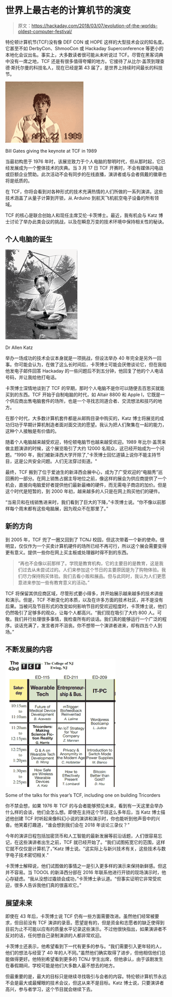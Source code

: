 # 世界上最古老的计算机节的演变

> 原文：<https://hackaday.com/2018/03/07/evolution-of-the-worlds-oldest-computer-festival/>

特伦顿计算机节(TCF)没有像 DEF CON 或 HOPE 这样的大型技术会议的知名度。它甚至不如 DerbyCon、ShmooCon 或 Hackaday Superconference 等更小的本地化会议出名。事实上，大多数读者很可能从未听说过 TCF。尽管在黑客词典中没有一席之地，TCF 还是有很多值得夸耀的地方。它接待了从比尔·盖茨到理查德·斯托尔曼的科技名人，现在已经是第 43 届了，是世界上持续时间最长的科技节。

[![](img/56d33e5eed9194092ef0694927b669a2.png)](https://hackaday.com/wp-content/uploads/2018/03/tcf1_gates.jpg)

Bill Gates giving the keynote at TCF in 1989

当最初构思于 1976 年时，该展览致力于个人电脑的黎明时代，但从那时起，它已经发展成为一个整体技术的庆典。当 3 月 17 日 TCF 开赛时，不会有媒体闪电战或巨额企业赞助。此次活动不会有同步的在线直播，演讲者或与会者佩戴的徽章也将是纸质的。

在 TCF，你将会看到对各种形式的技术充满热情的人们所做的一系列演讲。这些技术涵盖了从量子计算到开锁，从 Arduino 到航天飞机航空电子设备的所有领域。

TCF 的核心是联合创始人和现任主席艾伦·卡茨博士。最近，我有机会与 Katz 博士讨论了举办此类会议的挑战，以及在瞬息万变的技术环境中保持相关性的秘诀。

## 个人电脑的诞生

[![](img/da205461b0fac450176d1d04e7cfdb6a.png)](https://hackaday.com/wp-content/uploads/2018/03/tcf1_katz.jpg)

Dr Allen Katz

举办一场成功的技术会议本身就是一项挑战，但设法举办 40 年完全是另外一回事。你可能会认为，在做了这么长时间后，卡茨博士可能会厌倦谈论它，但在我给他发电子邮件回答 Hackaday 的一些问题后不到五分钟，他回复了他的个人电话号码，并让我给他打电话。

卡茨博士深情地谈到了 TCF 的早期，那时个人电脑不是你可以随便去百思买就能买到的东西。TCF 开始于自制电脑的时代，如 Altair 8800 和 Apple I，它既是一个供应商出售电脑套件的场所，也是一个寻找志同道合者、交流想法和技巧的地方。

在那个时代，大多数计算机套件都是从邮购目录中购买的，Katz 博士将展览的成功归功于早期计算机制造者面对面交流的愿望。我认为把人们聚集在一起的能力，这种个人接触是有价值的。

随着个人电脑越来越受欢迎，特伦顿电脑节也越来越受欢迎。1989 年比尔·盖茨来做主题演讲的时候，这个展览吸引了大约 12000 名观众，这已经开始成为一个问题。“1990 年，我们被新泽西大学开除了,”卡茨博士回忆道镇上说你不能主持节目，这是公共安全问题。人们无法穿过街道。"

最终，TCF 搬到了位于爱迪生的新泽西会展中心，成为了广受欢迎的“电脑秀”巡回赛的一部分。在网上销售占据主导地位之前，像这样的展会为供应商提供了一个机会，直接向电脑爱好者提供他们最新最棒的硬件，而无需电子商店的加价。但是这个时代是短暂的，到 2000 年初，越来越多的人只是在网上购买他们的硬件。

“当易贝和在线销售进来时，我们看到了巨大的下降，”卡茨博士说。“你不像以前那样每个周末都有这些电脑展，因为观众不在那里了。”

## 新的方向

到 2005 年，TCF 兜了一圈又回到了 TCNJ 校园，但这次带着一个新的使命。很明显，仅仅作为一个买卖计算机硬件的场所已经不再可行，所以这个展会需要变得更有意义。提供一些你在网上买主板或处理器时得不到的东西。

> “再也不会像以前那样了。学院是教育机构，它的主要目的是教育，这是我们过去从未尝试过的。人们来参加这个节日的主要原因是为了购物体验。我们尽力保持购买体验。我们去看小贩和展品。但与此同时，我认为人们更愿意进来参加一些有教育意义的活动。”

TCF 将保留其供应商区域，尽管形式要小得多，并开始展示越来越多的技术讲座和演示。但是，TCF 不断变化的本质，以及在许多方面的技术社区，并不是没有后果。当被问及节目形式的改变如何影响节目的受欢迎程度时，卡茨博士说，他们仍然吸引了足够多的观众，让每个人都高兴。“我们现在吸引了大约 800 人。可敬。我们并行处理很多事情，我检查所有的谈话。我们真的能够运行一个广泛的程序。谈话充满了，发言者并不沮丧。你不想带一个演讲者进来，却有四五个人到场。”

## 不断发展的内容

[![](img/eeef3f598f836d3f2cc2342cba78697b.png)](https://hackaday.com/wp-content/uploads/2018/03/tcf1_talks1.png)

Some of the talks for this year’s TCF, including one on building Tricorders

你不禁会想，如果 1976 年 TCF 的与会者能够预见未来，看到有一天这里会举办什么样的会谈，他们会怎么想。即使在主持这个节目这么多年后，当 Katz 博士描述他创建 TCF 时听起来像科幻小说的演讲和演示时，你也能听到他声音中的兴奋。他笑着打趣道，“谁会想到我们会在 2018 年谈论三录仪？”

今年的演讲日程包括加密货币和人工智能的最新发展等前沿话题，人们很容易忘记，在这些演讲者出生之前，TCF 就已经开始了。“我们试图拓宽它的范围，这样它就不仅仅是计算机了，”Katz 博士说。"这实际上与新兴技术有关，这些技术与数字电子技术密切相关."

卡茨博士解释说，他们试图做的事情之一是引入更多样的演示来保持新鲜感。但这并不容易。当 TOOOL 的新泽西分部在 2016 年联系他进行开锁的现场演示时，他心存疑虑。“我从没想过撬锁会成功，”卡茨博士承认道。“但事实证明它非常受欢迎，很多人告诉我他们真的很喜欢它。”

## 展望未来

即使在 43 年后，卡茨博士说 TCF 仍有一些方面需要改进。虽然他们经常被要求，但目前没有 TCF 演讲的录音。愿望是有的，但是资金和志愿者的缺乏使得到目前为止不可能以应有的质量水平记录这些演示。不过他很快指出，如果演讲者不反对的话，任何想自己录制演讲的人都非常欢迎。

卡茨博士还表示，他希望看到下一代有更多的参与。“我们需要引入更年轻的人，他们的想法与经营了 40 年的人不同。”虽然他们确实取得了进步，但他相信他们总能做得更好。他特别希望看到更多的 TCNJ 学生出席，但他承认，由于该剧发生在春假期间，学校可能是他们大多数人最不想去的地方。

但最重要的是，最大的目标只是继续寻找吸引与会者的内容。特伦顿计算机节永远不会是最大或最耀眼的技术会议，但这从来不是目标。Katz 博士说，只要演讲者高兴，参与者学习，这个节目就会继续下去。
